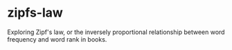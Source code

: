 # zipfs-law
Exploring Zipf's law, or the inversely proportional relationship between word frequency and word rank in books. 
